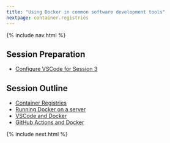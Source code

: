 ```yaml
---
title: "Using Docker in common software development tools"
nextpage: container.registries
---
```


{% include nav.html %}

## Session Preparation 
- [Configure VSCode for Session 3](configure.vscode.md)

## Session Outline
- [Container Registries](container.registries.md)
- [Running Docker on a server](running.docker.on.a.server.md)
- [VSCode and Docker](vscode.and.docker.md)
- [GitHub Actions and Docker](github.actions.and.docker.md)

{% include next.html %}
